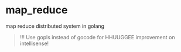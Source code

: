 # map_reduce
map reduce distributed system in golang

> !!! Use gopls instead of gocode for HHUUGGEE improvement on intellisense!
